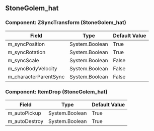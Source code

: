 ## StoneGolem_hat

### Component: ZSyncTransform (StoneGolem_hat)

|Field|Type|Default Value|
|---|---|---|
|m_syncPosition|System.Boolean|True|
|m_syncRotation|System.Boolean|True|
|m_syncScale|System.Boolean|False|
|m_syncBodyVelocity|System.Boolean|False|
|m_characterParentSync|System.Boolean|False|

### Component: ItemDrop (StoneGolem_hat)

|Field|Type|Default Value|
|---|---|---|
|m_autoPickup|System.Boolean|True|
|m_autoDestroy|System.Boolean|True|

